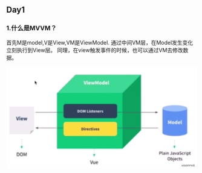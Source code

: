 ## Day1

### 1.什么是MVVM？

首先M是model,V是View,VM是ViewModel.
通过中间VM层，在Model发生变化立刻执行到View层。
同理，在view触发事件的时候，也可以通过VM去修改数据。

![Image text](./images/1.png)